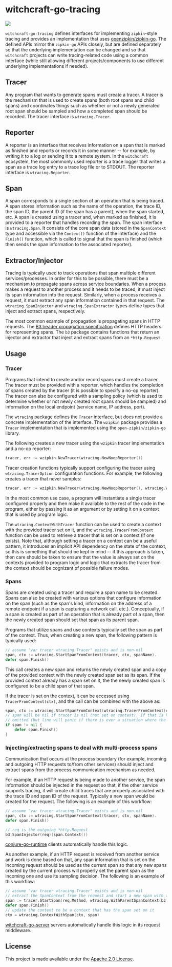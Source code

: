 witchcraft-go-tracing
=====================
[![](https://godoc.org/github.com/palantir/witchcraft-go-tracing?status.svg)](http://godoc.org/github.com/palantir/witchcraft-go-tracing)

`witchcraft-go-tracing` defines interfaces for implementing `zipkin`-style tracing and provides an implementation that 
uses [openzipkin/zipkin-go](https://github.com/openzipkin/zipkin-go). The defined APIs mirror the `zipkin-go` APIs
closely, but are defined separately so that the underlying implementation can be changed and so that `witchcraft` 
projects can write tracing-related code using a common interface (while still allowing different projects/components to
use different underlying implementations if needed).

Tracer
------
Any program that wants to generate spans must create a tracer. A tracer is the mechanism that is used to create spans
(both root spans and child spans) and coordinates things such as whether or not a newly generated root span should be
sampled and how a completed span should be recorded. The tracer interface is `wtracing.Tracer`.

Reporter
--------
A reporter is an interface that receives information on a span that is marked as finished and reports or records it in
some manner -- for example, by writing it to a log or sending it to a remote system. In the `witchcraft` ecosystem, the
most commonly used reporter is a trace logger that writes a span as a trace log entry to a trace log file or to STDOUT.
The reporter interface is `wtracing.Reporter`.

Span
----
A span corresponds to a single section of an operation that is being traced. A span stores information such as the name
of the operation, the trace ID, the span ID, the parent ID (if the span has a parent), when the span started, etc. A 
span is created using a tracer and, when marked as finished, it is provided to a reporter that handles recording the 
span. The span interface is `wtracing.Span`. It consists of the core span data (stored in the `SpanContext` type and
accessible via the `Context()` function of the interface) and the `Finish()` function, which is called to signal that
the span is finished (which then sends the span information to the associated reporter).

Extractor/Injector
------------------
Tracing is typically used to track operations that span multiple different services/processes. In order for this to be
possible, there must be a mechanism to propagate spans across service boundaries. When a process makes a request to 
another process and it needs to be traced, it must inject its span information into the request. Similarly, when a 
process receives a request, it must extract any span information contained in that request. The `wtracing.SpanInjector`
and `wtracing.SpanExtractor` types define types that inject and extract spans, respectively.

The most common example of propagation is propagating spans in HTTP requests. The 
[B3 header propagation specification](https://github.com/openzipkin/b3-propagation) defines HTTP headers for 
representing spans. The `b3` package contains functions that return an injector and extractor that inject and extract
spans from an `*http.Request`.  

Usage
-----
### Tracer
Programs that intend to create and/or record spans must create a tracer. The tracer must be provided with a reporter,
which handles the completion of spans created by the tracer (it is possible to specify a no-op reporter). The tracer can
also be configured with a sampling policy (which is used to determine whether or not newly created root spans should be
sampled) and information on the local endpoint (service name, IP address, port).

The `wtracing` package defines the `Tracer` interface, but does not provide a concrete implementation of the interface.
The `wzipkin` package provides a `Tracer` implementation that is implemented using the `open-zipkin/zipkin-go` library.

The following creates a new tracer using the `wzipkin` tracer implementation and a no-op reporter:

```go
tracer, err := wzipkin.NewTracer(wtracing.NewNoopReporter())
```

Tracer creation functions typically support configuring the tracer using `wtracing.TracerOption` configuration 
functions. For example, the following creates a tracer that never samples:

```go
tracer, err := wzipkin.NewTracer(wtracing.NewNoopReporter(), wtracing.WithSampler(func(id uint64) bool { return false }))
```

In the most common use case, a program will instantiate a single tracer configured properly and then make it available
to the rest of the code in the program, either by passing it as an argument or by setting it on a context that is used
by program logic.

The `wtracing.ContextWithTracer` function can be used to create a context with the provided tracer set on it, and the
`wtracing.TracerFromContext` function can be used to retrieve a tracer that is set on a context (if one exists). Note
that, although setting a tracer on a context can be a useful pattern, it introduces an implicit API dependency on the 
state of the context, so this is something that should be kept in mind -- if this approach is taken, then care should be
taken to ensure that the value is always set on the contexts provided to program logic and logic that extracts the 
tracer from the context should be cognizant of possible failure modes. 

### Spans
Spans are created using a tracer and require a span name to be created. Spans can also be created with various options
that configure information on the span (such as the span's kind, information on the address of a remote endpoint if a
span is capturing a network call, etc.). Conceptually, if a span is created as part of an operation that is already part
of a span, then the newly created span should set that span as its parent span.

Programs that utilize spans and use contexts typically set the span as part of the context. Thus, when creating a new
span, the following pattern is typically used:

```go
// assume "var tracer wtracing.Tracer" exists and is non-nil 
span, ctx := wtracing.StartSpanFromContext(tracer, ctx, spanName).
defer span.Finish()
```

This call creates a new span and returns the newly created span and a copy of the provided context with the newly 
created span set as its span. If the provided context already has a span set on it, the the newly created span is 
configured to be a child span of that span.

If the tracer is set on the context, it can be accessed using `TracerFromContext(ctx)`, and the call can be combined
with the above as:

```go
span, ctx := wtracing.StartSpanFromContext(wtracing.TracerFromContext(ctx), ctx, spanName)
// span will be nil if tracer is nil (not set on context). If that is known to never be the case, this check can be
// omitted (but line will panic if there is ever a situation where the context does not have a tracer set) 
if span != nil {
    defer span.Finish()
}
``` 

### Injecting/extracting spans to deal with multi-process spans
Communication that occurs at the process boundary (for example, incoming and outgoing HTTP requests to/from other 
services) should inject and extract spans from the process communication mechanism as needed.

For example, if an HTTP request is being made to another service, the span information should be injected in the request 
so that, if the other service supports tracing, it will create child traces that are properly associated with the trace 
ID and span ID of the request. Typically a new span would be created for the request. The following is an example of
this workflow:

```go
// assume "var tracer wtracing.Tracer" exists and is non-nil 
span, ctx := wtracing.StartSpanFromContext(tracer, ctx, spanName).
defer span.Finish()

// req is the outgoing *http.Request 
b3.SpanInjector(req)(span.Context())
```

[conjure-go-runtime](https://github.com/palantir/conjure-go-runtime) clients automatically handle this logic.

As another example, if an HTTP request is received from another service and work is done based on that, any span 
information that is set on the incoming request should be used as the current span so that any new spans created by the
current process will properly set the parent span as the incoming one and use its sampling decision. The following is an
example of this workflow:

```go
// assume "var tracer wtracing.Tracer" exists and is non-nil
// extract the SpanContext from the request and start a new span with that span as the parent 
span := tracer.StartSpan(req.Method, wtracing.WithParentSpanContext(b3.SpanExtractor(req)()))
defer span.Finish()
// update the context to be a context that has the span set on it
ctx = wtracing.ContextWithSpan(ctx, span)
```

[witchcraft-go-server](https://github.com/palantir/witchcraft-go-server) servers automatically handle this logic in its
request middleware.

License
-------
This project is made available under the [Apache 2.0 License](http://www.apache.org/licenses/LICENSE-2.0).
